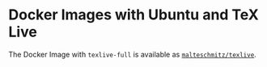 # Docker Images with Ubuntu and TeX Live

The Docker Image with `texlive-full` is available as [`malteschmitz/texlive`](https://hub.docker.com/repository/docker/malteschmitz/texlive).